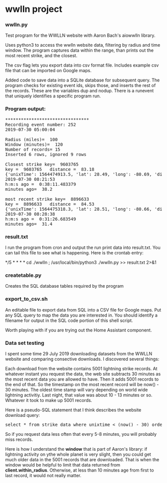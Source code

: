 # wwlln project

### wwlln.py
Test program for the WWLLN website with Aaron Bach's aiowwlln library.

Uses python3 to access the wwlln website data, filtering by radius and time window.  The program captures data within the range, than prints out the most recent strike, and the closest.

The csv flag lets you export data into csv format file.
Includes example csv file that can be imported on Google maps.

Added code to save data into a SQLite database for subsequent query.  The program checks for existing event ids, skips those, 
and inserts the rest of the records.  These are the variables dup and nodup.  There is a runevent that uniquely identifies a specific program run.

### Program output:
<pre>
********************************
Recording event number: 252
2019-07-30 05:00:04

Radius (miles)=  100
Window (minutes)=  120
Number of records= 15
Inserted 6 rows, ignored 9 rows

Closest strike key=  9603765
key =  9603765   distance =  83.18
{'unixTime': 1564474913.5, 'lat': 28.49, 'long': -80.69, 'distance': 83.18248834860982}
2019-07-30 08:21:53
h:m:s ago =  0:38:11.483379
minutes ago=  38.2

most recent strike key=  8896633
key =  8896633   distance =  84.53
{'unixTime': 1564475318.3, 'lat': 28.51, 'long': -80.66, 'distance': 84.5324585791536}
2019-07-30 08:28:38
h:m:s ago =  0:31:26.683549
minutes ago=  31.4
</pre>

### result.txt
I run the program from cron and output the run print data into result.txt.  You can tail this file to see what is happening. Here is the crontab entry:

*/5 * * * * cd ./wwlln ; /usr/local/bin/python3 ./wwlln.py >> result.txt 2>&1


### createtable.py 
   Creates the SQL database tables required by the program
   
### export_to_csv.sh   
   An editable file to export data from SQL into a CSV file for Google maps.  Put any SQL query to map the data 
you are interested in.  You should identify a filename for output in the SQL code portion of this shell script.
   
   
Worth playing with if you are trying out the Home Assistant component.

### Data set testing 
I spent some time 29 July 2019 downloading datasets from the WWLLN website and comparing consective 
downloads.  I discovered several things:

Each download from the website contains 5001 lightning strike records.
At whatever instant you request the data, the web site subtracts 30 minutes as the most
recent data you are allowed to have. Then it adds 5001 records to the end of that. So the 
timestamp on the most recent record will be now() - 30 minutes.  The oldest time stamp will 
vary depending on world wide lightning activitiy.  Last night, that value was about 10 - 13 minutes or so.  Whatever it took to make up 5001 records.

Here is a pseudo-SQL statement that I think describes the website download query:<br>
<pre>select * from strike_data where unixtime < (now() - 30) order by unix time desc limit 5001;</pre>

So if you request data less often that every 5-8 minutes, you will probably miss records.

Here is how I understand the <b>window</b> that is part of Aaron's library: if lightning activity on ythe whole planet is very slight, then you could get much older data in the 5001 records that are downloaded.  That is when the window would be helpful to limit that data returned from <b>client.within_radius</b>. Otherwise, at less than 10 minutes age from first to last record, it would not really matter.



